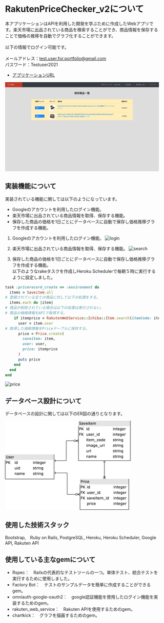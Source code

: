 # RakutenPriceChecker_v2について
本アプリケーションはAPIを利用した開発を学ぶために作成したWebアプリです。楽天市場に出品されている商品を検索することができ、商品情報を保存することで価格の推移を自動でグラフ化することができます。
<br><br>
以下の情報でログイン可能です。<br><br>
メールアドレス：test.user.for.portfolio@gmail.com<br>
パスワード：Testuser2021
<br>
- [アプリケーションURL](https://rakutenpricechecker.herokuapp.com/)
<img width="1000" alt="top画像" src="./public/image/rakutenpricechecker_top.png">

## 実装機能について
実装されている機能に関しては以下のようになっています。
- Googleのアカウントを利用したログイン機能。
- 楽天市場に出品されている商品情報を取得、保存する機能。
- 保存した商品の価格を1日ごとにデータベースに自動で保存し価格推移グラフを作成する機能。

1. Googleのアカウントを利用したログイン機能。
![login](https://user-images.githubusercontent.com/70850598/146776149-e88e5d95-59b3-4879-99a7-9c4def1beff7.gif)

2. 楽天市場に出品されている商品情報を取得、保存する機能。
![search](https://user-images.githubusercontent.com/70850598/146776218-9b0bd77e-29c1-4b20-951d-5ca25f204ad3.gif)

3. 保存した商品の価格を1日ごとにデータベースに自動で保存し価格推移グラフを作成する機能。<br>
以下のようなrakeタスクを作成しHeroku Schedulerで毎朝５時に実行するように設定しました。
```ruby:/lib/tasks/scheduler.rake 
task :pricerecord_create => :environment do
  items = Saveitem.all
# 登録されている全ての商品に対して以下の処理をする。
  items.each do |item|
# 商品が削除されている場合は以下の処理は実行されない。
# 商品の価格情報をAPIで取得する。
    if itemprice = RakutenWebService::Ichiba::Item.search(itemCode: item.item_code).first['itemPrice']
      user = item.user
# 取得した価格情報をPriceテーブルに保存する。
      price = Price.create(
        saveitem: item,
        user: user,
        price: itemprice
      )
      puts price
    end
  end
end
```
![price](https://user-images.githubusercontent.com/70850598/146776049-3e1a0327-9da2-443b-b545-d0c6fda98f23.gif)

## データベース設計について
データベースの設計に関しては以下のER図の通りとなります。

<img width="411" alt="ER" src="./public/image/RPC_ER.png">

## 使用した技術スタック
Bootstrap,　Ruby on Rails, PostgreSQL, Heroku, Heroku Scheduler, Google API, Rakuten API

## 使用している主なgemについて
- Rspec：　Railsの代表的なテストツールの一つ。単体テスト、統合テストを実行するために使用しました。
- Factory Bot：　テストのサンプルデータを簡単に作成することができるgem。
- omniauth-google-oauth2：　google認証機能を使用したログイン機能を実装するためのgem。
- rakuten_web_service：　Rakuten APIを使用するためのgem。
- chartkick：　グラフを描画するためのgem。
